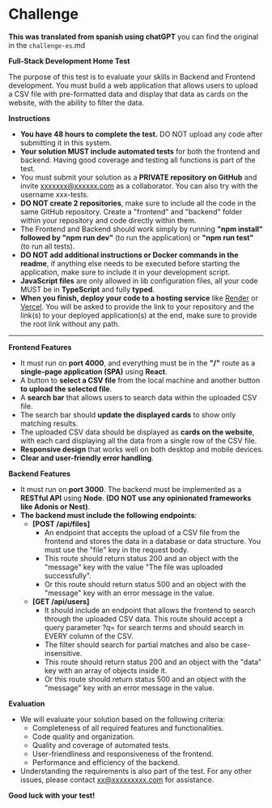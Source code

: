 # Challenge

**This was translated from spanish using chatGPT** you can find the original in the `challenge-es`.md

**Full-Stack Development Home Test**

The purpose of this test is to evaluate your skills in Backend and Frontend development. You must build a web application that allows users to upload a CSV file with pre-formatted data and display that data as cards on the website, with the ability to filter the data.

**Instructions**

- **You have 48 hours to complete the test.** DO NOT upload any code after submitting it in this system.
- **Your solution MUST include automated tests** for both the frontend and backend. Having good coverage and testing all functions is part of the test.
- You must submit your solution as a **PRIVATE repository on GitHub** and invite xxxxxxx@xxxxxx.com as a collaborator. You can also try with the username xxx-tests.
- **DO NOT create 2 repositories**, make sure to include all the code in the same GitHub repository. Create a "frontend" and "backend" folder within your repository and code directly within them.
- The Frontend and Backend should work simply by running **"npm install" followed by "npm run dev"** (to run the application) or **"npm run test"** (to run all tests).
- **DO NOT add additional instructions or Docker commands in the readme**, if anything else needs to be executed before starting the application, make sure to include it in your development script.
- **JavaScript files** are only allowed in lib configuration files, all your code MUST be in **TypeScript** and fully **typed**.
- **When you finish, deploy your code to a hosting service** like [Render](https://render.com/) or [Vercel](https://vercel.com/). You will be asked to provide the link to your repository and the link(s) to your deployed application(s) at the end, make sure to provide the root link without any path.

---

**Frontend Features**

- It must run on **port 4000**, and everything must be in the **"/"** route as a **single-page application (SPA)** using **React**.
- A button to **select a CSV file** from the local machine and another button **to upload the selected file**.
- A **search bar** that allows users to search data within the uploaded CSV file.
- The search bar should **update the displayed cards** to show only matching results.
- The uploaded CSV data should be displayed as **cards on the website**, with each card displaying all the data from a single row of the CSV file.
- **Responsive design** that works well on both desktop and mobile devices.
- **Clear and user-friendly error handling**.

**Backend Features**

- It must run on **port 3000**.
The backend must be implemented as a **RESTful API** using **Node**. **(DO NOT use any opinionated frameworks like Adonis or Nest)**.
- **The backend must include the following endpoints**:
  - **[POST /api/files]**
    - An endpoint that accepts the upload of a CSV file from the frontend and stores the data in a database or data structure. You must use the "file" key in the request body.
    - This route should return status 200 and an object with the "message" key with the value "The file was uploaded successfully".
    - Or this route should return status 500 and an object with the "message" key with an error message in the value.
  - **[GET /api/users]**
    - It should include an endpoint that allows the frontend to search through the uploaded CSV data. This route should accept a query parameter ?q= for search terms and should search in EVERY column of the CSV. 
    - The filter should search for partial matches and also be case-insensitive.
    - This route should return status 200 and an object with the "data" key with an array of objects inside it.
    - Or this route should return status 500 and an object with the "message" key with an error message in the value.

**Evaluation**

- We will evaluate your solution based on the following criteria:
  - Completeness of all required features and functionalities.
  - Code quality and organization.
  - Quality and coverage of automated tests.
  - User-friendliness and responsiveness of the frontend.
  - Performance and efficiency of the backend.
- Understanding the requirements is also part of the test. For any other issues, please contact xx@xxxxxxxxx.com for assistance.

**Good luck with your test!**
